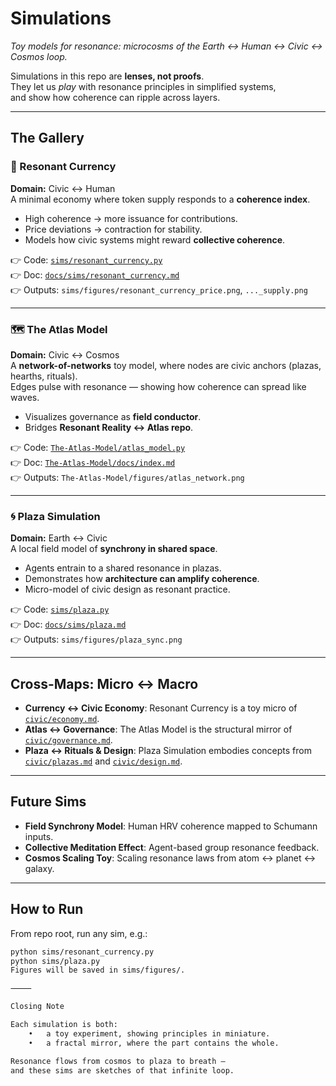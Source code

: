 # Simulations

*Toy models for resonance: microcosms of the Earth ↔ Human ↔ Civic ↔ Cosmos loop.*

Simulations in this repo are **lenses, not proofs**.  
They let us *play* with resonance principles in simplified systems,  
and show how coherence can ripple across layers.

---

## The Gallery

### 💱 Resonant Currency
**Domain:** Civic ↔ Human  
A minimal economy where token supply responds to a **coherence index**.  
- High coherence → more issuance for contributions.  
- Price deviations → contraction for stability.  
- Models how civic systems might reward **collective coherence**.  

👉 Code: [`sims/resonant_currency.py`](../sims/resonant_currency.py)  
👉 Doc: [`docs/sims/resonant_currency.md`](resonant_currency.md)  
👉 Outputs: `sims/figures/resonant_currency_price.png`, `..._supply.png`

---

### 🗺 The Atlas Model
**Domain:** Civic ↔ Cosmos  
A **network-of-networks** toy model, where nodes are civic anchors (plazas, hearths, rituals).  
Edges pulse with resonance — showing how coherence can spread like waves.  
- Visualizes governance as **field conductor**.  
- Bridges **Resonant Reality ↔ Atlas repo**.  

👉 Code: [`The-Atlas-Model/atlas_model.py`](../../The-Atlas-Model/atlas_model.py)  
👉 Doc: [`The-Atlas-Model/docs/index.md`](../../The-Atlas-Model/docs/index.md)  
👉 Outputs: `The-Atlas-Model/figures/atlas_network.png`

---

### 🌀 Plaza Simulation
**Domain:** Earth ↔ Civic  
A local field model of **synchrony in shared space**.  
- Agents entrain to a shared resonance in plazas.  
- Demonstrates how **architecture can amplify coherence**.  
- Micro-model of civic design as resonant practice.  

👉 Code: [`sims/plaza.py`](../sims/plaza.py)  
👉 Doc: [`docs/sims/plaza.md`](plaza.md)  
👉 Outputs: `sims/figures/plaza_sync.png`

---

## Cross-Maps: Micro ↔ Macro

- **Currency ↔ Civic Economy**: Resonant Currency is a toy micro of [`civic/economy.md`](../civic/economy.md).  
- **Atlas ↔ Governance**: The Atlas Model is the structural mirror of [`civic/governance.md`](../civic/governance.md).  
- **Plaza ↔ Rituals & Design**: Plaza Simulation embodies concepts from [`civic/plazas.md`](../civic/plazas.md) and [`civic/design.md`](../civic/design.md).  

---

## Future Sims

- **Field Synchrony Model**: Human HRV coherence mapped to Schumann inputs.  
- **Collective Meditation Effect**: Agent-based group resonance feedback.  
- **Cosmos Scaling Toy**: Scaling resonance laws from atom ↔ planet ↔ galaxy.  

---

## How to Run

From repo root, run any sim, e.g.:

```bash
python sims/resonant_currency.py
python sims/plaza.py
Figures will be saved in sims/figures/.

⸻

Closing Note

Each simulation is both:
	•	a toy experiment, showing principles in miniature.
	•	a fractal mirror, where the part contains the whole.

Resonance flows from cosmos to plaza to breath —
and these sims are sketches of that infinite loop.

